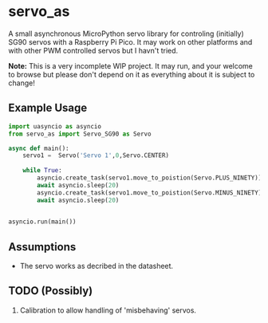 # servo_as

A small asynchronous MicroPython servo library for controling (initially) SG90 servos with a Raspberry Pi Pico. It may work on other platforms and with other PWM controlled servos but I havn't tried.

**Note:** This is a very incomplete WIP project. It may run, and your welcome to browse but please don't depend on it as everything about it is subject to change!

## Example Usage

```python
import uasyncio as asyncio
from servo_as import Servo_SG90 as Servo

async def main():
    servo1 =  Servo('Servo 1',0,Servo.CENTER) 
    
    while True:
        asyncio.create_task(servo1.move_to_poistion(Servo.PLUS_NINETY))
        await asyncio.sleep(20)
        asyncio.create_task(servo1.move_to_poistion(Servo.MINUS_NINETY))
        await asyncio.sleep(20)
        

asyncio.run(main())
```

## Assumptions
  
- The servo works as decribed in the datasheet.

## TODO (Possibly)

1. Calibration to allow handling of 'misbehaving' servos.